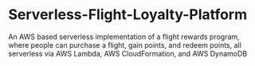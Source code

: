 # Serverless-Flight-Loyalty-Platform
An AWS based serverless implementation of a flight rewards program, where people can purchase a flight, gain points, and redeem points, all serverless via AWS Lambda, AWS CloudFormation, and AWS DynamoDB
